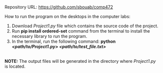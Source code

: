 <!--CURRENTLY PRIVATE-->
Repository URL: https://github.com/sbouab/comp472
<br>
<!--MODIFY WHEN TESTED ON LAB COMPUTERS-->
How to run the program on the desktops in the computer labs:
<br>
1) Download <i>Project1.py</i> file which contains the source code of the project.
2) Run <b>pip install ordered-set</b> command from the terminal to install the necessary library to run the program.
3) In the terminal, run the following command: <b>python <i><path/to/Project1.py> <path/to/test_file.txt></i></b>
<br>
<b>NOTE:</b> The output files will be generated in the directory where <i>Project1.py</i> is located.
